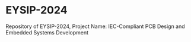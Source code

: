 # EYSIP-2024
Repository of EYSIP-2024, Project Name: IEC-Compliant PCB Design and Embedded Systems Development
